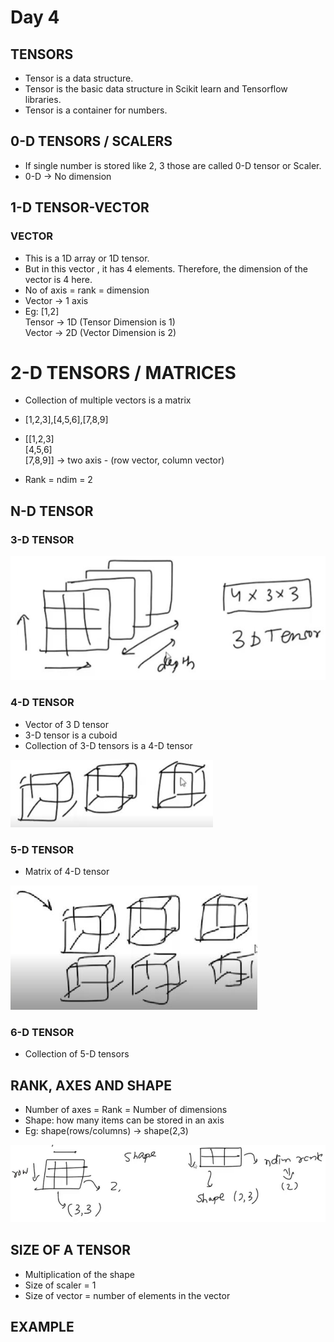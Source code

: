 # Day 4

## TENSORS

* Tensor is a data structure.
* Tensor is the basic data structure in Scikit learn and Tensorflow libraries.
* Tensor is a container for numbers.

## 0-D TENSORS / SCALERS

* If single number is stored like 2, 3 those are called 0-D tensor or Scaler.
* 0-D → No dimension

## 1-D TENSOR-VECTOR

### VECTOR

* This is a 1D array or 1D tensor.
* But in this vector , it has 4 elements. Therefore, the dimension of the vector is 4 here.
* No of axis = rank = dimension
* Vector → 1 axis
* Eg: [1,2]  
  Tensor → 1D (Tensor Dimension is 1)  
  Vector → 2D (Vector Dimension is 2)  

# 2-D TENSORS / MATRICES

* Collection of multiple vectors is a matrix

* [1,2,3],[4,5,6],[7,8,9]

* [[1,2,3]  
  [4,5,6]  
  [7,8,9]] → two axis - (row vector, column vector)

* Rank = ndim = 2

## N-D TENSOR

### 3-D TENSOR

![3d Tensor](assets/3dTensor.png)

### 4-D TENSOR

* Vector of 3 D tensor
* 3-D tensor is a cuboid
* Collection of 3-D tensors is a 4-D tensor

![4d Tensor](assets/4dTensor.png)

### 5-D TENSOR

* Matrix of 4-D tensor

![5d Tensor](assets/5dTensor.png)

### 6-D TENSOR

* Collection of 5-D tensors

## RANK, AXES AND SHAPE

* Number of axes = Rank = Number of dimensions
* Shape: how many items can be stored in an axis
* Eg: shape(rows/columns) -> shape(2,3)

![RkAxShp](assets/RkAxShp.png)

## SIZE OF A TENSOR

* Multiplication of the shape
* Size of scaler = 1
* Size of vector = number of elements in the vector

## EXAMPLE
